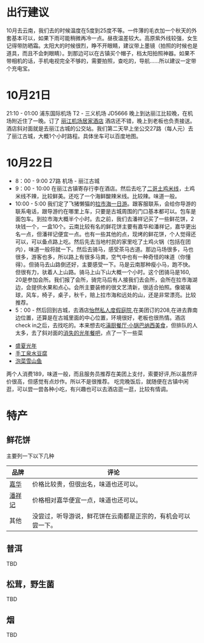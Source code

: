 
# 出行建议

10月去云南，我们去的时候温度在5度到25度不等。一件薄的毛衣加一个秋天的外套基本可以，如果下雨可能稍微再冷一点。昼夜温差较大。高原紫外线较强，女生记得带防晒霜。太阳大的时候很烈，睁不开眼睛，建议带上墨镜（拍照的时候也是道具，而且不会刺眼睛）。到那边可以在古镇买个帽子，档太阳拍照神器。如果不带相机的话，手机电视完全不够的，需要拍照，查吃的，导航......所以建议一定带个充电宝。

# 10月21日

21:10 - 01:00 浦东国际机场 T2 - 三义机场 JD5666
晚上到达丽江比较晚，在机场附近住了一晚。订了 [丽江机场居家酒店](http://hotels.ctrip.com/hotel/2077847.html?checkin=2018-10-30&checkout=2018-10-31OperationAction=HotelDetail&RepeatAction=HotelDomestic_Repeat_HotelDetail)
酒店还不错，晚上到老板也负责接送。酒店斜对面就是去丽江古城的公交站。我们第二天早上坐公交27路（每人元）去了丽江古城，大概1个小时路程。具体坐车可以百度地图。

# 10月22日

* 8：00 - 9:00 27路 机场 - 丽江古城
* 9：00 - 10:00 在丽江古镇寄存行李在酒店。然后去吃了[二哥土鸡米线](http://www.dianping.com/shop/26987549)，土鸡米线不辣，比较鲜美。还吃了一个海鲜酸辣米线。比较辣。味道一般。
* 10:00 - 5:00 我们定了飞猪懒猫的[拉市海一日游](https://traveldetail.fliggy.com/item.htm?id=14852419396&spm=a1z09.2.0.0.6a6f2e8dbqwLMy&_u=u44hnt9aed4)。跟客服联系，会给你导游的联系电话，跟导游约在哪里上车，只要是古城周围的门口基本都可以。包车是面包车。到拉市海大概半个小时。去之前，我们去潘祥记买了一些鲜花饼，2块钱一个，一盒10个。云南比较有名的鲜花饼主要有嘉华和潘祥记，嘉华更出名一点，但潘祥记便宜一点。也有一些其他的点，现烤的鲜花饼，个人觉得还可以，可以备点路上吃。然后先去当地村民的家里吃了土鸡火锅（包括在团内），味道一般将就一下。然后去骑马，感受茶马古道。那边马场很多，马也很多，游客也多，所以路上有很多马粪，空气中也有一种奇怪的味道（你懂得）。但骑马去山路倒还好，主要感受一下。马是云南那种瘦小马，跑不快。但很有力，驮着人上山路。骑马上山下山大概一个小时。这个团骑马是160, 20是参加会所。我们报了会所，骑完马后有人接我们去会所，会所在拉市海湖边，会提供水果和点心。会所主要装修的很文艺清新，很适合拍照。像玻璃球，风车，椅子，桌子，秋千，赔上拉市海和远处的山，还是非常漂亮。比较推荐。
* 5：00 - 然后回到古城，去酒店[怡然私人度假庭院](https://hotel.meituan.com/169367266/?ci=1540906853007&co=1540993253007),在美团订的208,在进去靠南边位置，还算是在古城里面的中心位置，环境很好，老板也很热情。酒店check in之后，去找吃的。本来想去吃[滇厨餐厅·小锅巴纳西美食](http://www.dianping.com/shop/22354206)，但排队的人太多，去了斜对面的[消失的光年餐吧](http://www.dianping.com/shop/57570751)，点了一下一些菜
- [盛夏光年](http://www.dianping.com/shop/57570751/dish8838102)
- [手工泉水豆腐](http://www.dianping.com/shop/57570751/dish118272)
- [泡菜雪山鱼](http://www.dianping.com/shop/57570751/dish8993434)

两个人消费189，味道一般，而且服务员推荐在美团上支付，索要好评,所以虽然评价很高，但感觉有点炒作。所以不是很推荐。
吃完晚饭后，就随便在古镇中闲逛，可以尝一尝各种小吃，有兴趣也可以去酒店逛一逛，比较有情调。

# 特产
## 鲜花饼
主要列一下以下几种

|品牌|评论|
|------------ | -------------|
|[嘉华](https://jiahuafood.tmall.com/shop/view_shop.htm?spm=a230r.1.14.5.495e131dkRtyTB&user_number_id=911772588)|价格比较贵，但很出名，味道也还可以。|
|[潘祥记](https://panxiangji.tmall.com/?ali_refid=a3_430583_1006:1107023701:N:%E6%BD%98%E7%A5%A5%E8%AE%B0%E9%B2%9C%E8%8A%B1%E9%A5%BC:fc8c0790691465530622f52edcae3801&ali_trackid=1_fc8c0790691465530622f52edcae3801&spm=a230r.1.14.4)|价格相对嘉华便宜一点，味道也还可以。|
|其他|没尝过，听导游说，鲜花饼在云南都是正宗的，有机会可以尝一下。|

## 普洱
TBD

## 松茸，野生菌
TBD

## 烟
TBD